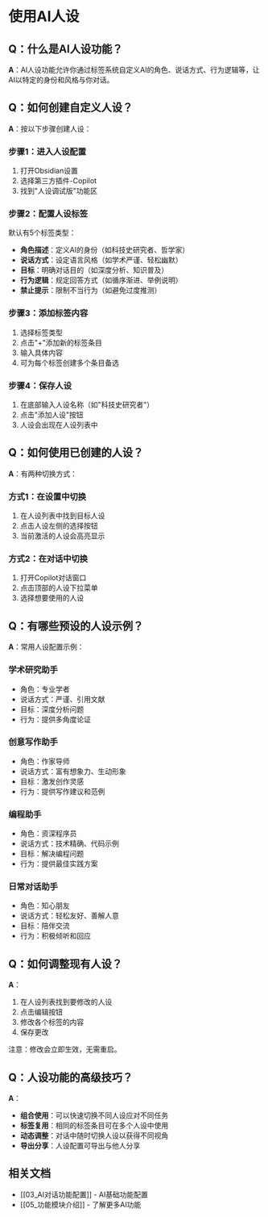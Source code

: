 # 使用AI人设

## Q：什么是AI人设功能？

**A**：AI人设功能允许你通过标签系统自定义AI的角色、说话方式、行为逻辑等，让AI以特定的身份和风格与你对话。

## Q：如何创建自定义人设？

**A**：按以下步骤创建人设：

### 步骤1：进入人设配置
1. 打开Obsidian设置
2. 选择第三方插件-Copilot
3. 找到"人设调试版"功能区

### 步骤2：配置人设标签
默认有5个标签类型：
- **角色描述**：定义AI的身份（如科技史研究者、哲学家）
- **说话方式**：设定语言风格（如学术严谨、轻松幽默）
- **目标**：明确对话目的（如深度分析、知识普及）
- **行为逻辑**：规定回答方式（如循序渐进、举例说明）
- **禁止提示**：限制不当行为（如避免过度推测）

### 步骤3：添加标签内容
1. 选择标签类型
2. 点击"+"添加新的标签条目
3. 输入具体内容
4. 可为每个标签创建多个条目备选

### 步骤4：保存人设
1. 在底部输入人设名称（如"科技史研究者"）
2. 点击"添加人设"按钮
3. 人设会出现在人设列表中

## Q：如何使用已创建的人设？

**A**：有两种切换方式：

### 方式1：在设置中切换
1. 在人设列表中找到目标人设
2. 点击人设左侧的选择按钮
3. 当前激活的人设会高亮显示

### 方式2：在对话中切换
1. 打开Copilot对话窗口
2. 点击顶部的人设下拉菜单
3. 选择想要使用的人设

## Q：有哪些预设的人设示例？

**A**：常用人设配置示例：

### 学术研究助手
- 角色：专业学者
- 说话方式：严谨、引用文献
- 目标：深度分析问题
- 行为：提供多角度论证

### 创意写作助手
- 角色：作家导师
- 说话方式：富有想象力、生动形象
- 目标：激发创作灵感
- 行为：提供写作建议和范例

### 编程助手
- 角色：资深程序员
- 说话方式：技术精确、代码示例
- 目标：解决编程问题
- 行为：提供最佳实践方案

### 日常对话助手
- 角色：知心朋友
- 说话方式：轻松友好、善解人意
- 目标：陪伴交流
- 行为：积极倾听和回应

## Q：如何调整现有人设？

**A**：
1. 在人设列表找到要修改的人设
2. 点击编辑按钮
3. 修改各个标签的内容
4. 保存更改

注意：修改会立即生效，无需重启。

## Q：人设功能的高级技巧？

**A**：
- **组合使用**：可以快速切换不同人设应对不同任务
- **标签复用**：相同的标签条目可在多个人设中使用
- **动态调整**：对话中随时切换人设以获得不同视角
- **导出分享**：人设配置可导出与他人分享

## 相关文档
- [[03_AI对话功能配置]] - AI基础功能配置
- [[05_功能模块介绍]] - 了解更多AI功能